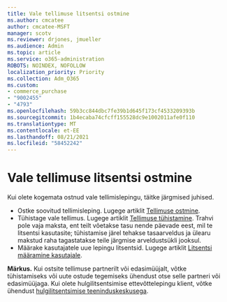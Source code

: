 ```yaml
---
title: Vale tellimuse litsentsi ostmine
ms.author: cmcatee
author: cmcatee-MSFT
manager: scotv
ms.reviewer: drjones, jmueller
ms.audience: Admin
ms.topic: article
ms.service: o365-administration
ROBOTS: NOINDEX, NOFOLLOW
localization_priority: Priority
ms.collection: Adm_O365
ms.custom:
- commerce_purchase
- "9002455"
- "4793"
ms.openlocfilehash: 59b3cc844dbc7fe39b1d645f173cf4533209393b
ms.sourcegitcommit: 1b4ecaba74cfcff155528dc9e1002011afe0f110
ms.translationtype: MT
ms.contentlocale: et-EE
ms.lasthandoff: 08/21/2021
ms.locfileid: "58452242"
---
```

# <a name="purchased-wrong-subscription-license"></a>Vale tellimuse litsentsi ostmine

Kui olete kogemata ostnud vale tellimislepingu, täitke järgmised juhised.

- Ostke soovitud tellimisleping. Lugege artiklit [Tellimuse ostmine](https://docs.microsoft.com/alchemyinsights/buy-a-subscription-to-office-365-for-business).
- Tühistage vale tellimus. Lugege artiklit [Tellimuse tühistamine](https://docs.microsoft.com/alchemyinsights/canceling-your-office-365-subscription).
Trahvi pole vaja maksta, ent teilt võetakse tasu nende päevade eest, mil te litsentsi kasutasite; tühistamise järel tehakse tasaarveldus ja ülearu makstud raha tagastatakse teile järgmise arveldustsükli jooksul.
- Määrake kasutajatele uue lepingu litsentsid. Lugege artiklit [Litsentsi määramine kasutajale](https://docs.microsoft.com/alchemyinsights/how-to-assign-a-license-to-a-user).

**Märkus.** Kui ostsite tellimuse partnerilt või edasimüüjalt, võtke tühistamiseks või uute ostude tegemiseks ühendust otse selle partneri või edasimüüjaga. Kui olete hulgilitsentsimise ettevõttelepingu klient, võtke ühendust [hulgilitsentsimise teeninduskeskusega](https://support.microsoft.com/help/4471406/how-to-contact-the-microsoft-volume-licensing-service-center).
